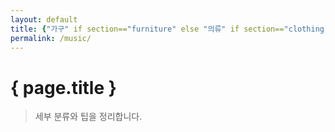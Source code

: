 ```yaml
---
layout: default
title: {"가구" if section=="furniture" else "의류" if section=="clothing" else "도구" if section=="tools" else "음악" if section=="music" else "DIY & 요리 레시피" }
permalink: /music/
---
```

# { page.title }
> 세부 분류와 팁을 정리합니다.
